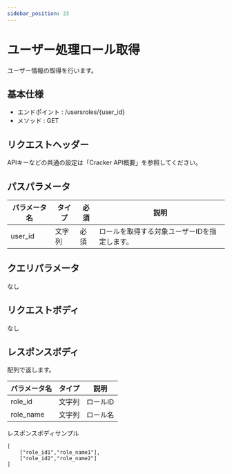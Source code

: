 ```yaml
---
sidebar_position: 23
---
```


# ユーザー処理ロール取得
ユーザー情報の取得を行います。

## 基本仕様
- エンドポイント : /usersroles/{user_id}
- メソッド : GET

## リクエストヘッダー
APIキーなどの共通の設定は「Cracker API概要」を参照してください。

## パスパラメータ

|パラメータ名|タイプ|必須|説明|
|----|----|----|----|
|user_id|文字列|必須|ロールを取得する対象ユーザーIDを指定します。|

## クエリパラメータ
なし

## リクエストボディ
なし

## レスポンスボディ
配列で返します。

|パラメータ名|タイプ|説明|
|----|----|----|
|role_id|文字列|ロールID|
|role_name|文字列|ロール名|

レスポンスボディサンプル
```
[
    ["role_id1","role_name1"],
    ["role_id2","role_name2"]
]
```
